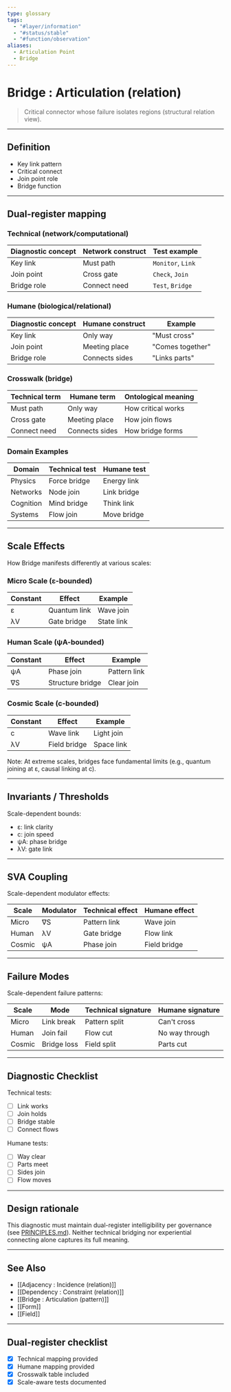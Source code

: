 ```yaml
---
type: glossary
tags:
  - "#layer/information"
  - "#status/stable"
  - "#function/observation"
aliases:
  - Articulation Point
  - Bridge
---
```


# Bridge : Articulation (relation)

> Critical connector whose failure isolates regions (structural relation view).

---

## Definition

- Key link pattern
- Critical connect
- Join point role
- Bridge function

---

## Dual‑register mapping

### Technical (network/computational)

| Diagnostic concept | Network construct | Test example |
|-------------------|------------------|--------------|
| Key link | Must path | `Monitor`, `Link` |
| Join point | Cross gate | `Check`, `Join` |
| Bridge role | Connect need | `Test`, `Bridge` |

### Humane (biological/relational)

| Diagnostic concept | Humane construct | Example |
|-------------------|------------------|----------|
| Key link | Only way | "Must cross" |
| Join point | Meeting place | "Comes together" |
| Bridge role | Connects sides | "Links parts" |

### Crosswalk (bridge)

| Technical term | Humane term | Ontological meaning |
|---------------|-------------|-------------------|
| Must path | Only way | How critical works |
| Cross gate | Meeting place | How join flows |
| Connect need | Connects sides | How bridge forms |

### Domain Examples

| Domain | Technical test | Humane test |
|--------|---------------|-------------|
| Physics | Force bridge | Energy link |
| Networks | Node join | Link bridge |
| Cognition | Mind bridge | Think link |
| Systems | Flow join | Move bridge |

---

## Scale Effects

How Bridge manifests differently at various scales:

### Micro Scale (ε-bounded)

| Constant | Effect | Example |
|----------|--------|---------|
| ε | Quantum link | Wave join |
| λV | Gate bridge | State link |

### Human Scale (ψA-bounded)

| Constant | Effect | Example |
|----------|--------|---------|
| ψA | Phase join | Pattern link |
| ∇S | Structure bridge | Clear join |

### Cosmic Scale (c-bounded)

| Constant | Effect | Example |
|----------|--------|---------|
| c | Wave link | Light join |
| λV | Field bridge | Space link |

Note: At extreme scales, bridges face fundamental limits (e.g., quantum joining at ε, causal linking at c).

---

## Invariants / Thresholds

Scale-dependent bounds:
- ε: link clarity
- c: join speed
- ψA: phase bridge
- λV: gate link

---

## SVA Coupling

Scale-dependent modulator effects:

| Scale | Modulator | Technical effect | Humane effect |
|-------|-----------|-----------------|---------------|
| Micro | ∇S | Pattern link | Wave join |
| Human | λV | Gate bridge | Flow link |
| Cosmic | ψA | Phase join | Field bridge |

---

## Failure Modes

Scale-dependent failure patterns:

| Scale | Mode | Technical signature | Humane signature |
|-------|------|-------------------|------------------|
| Micro | Link break | Pattern split | Can't cross |
| Human | Join fail | Flow cut | No way through |
| Cosmic | Bridge loss | Field split | Parts cut |

---

## Diagnostic Checklist

Technical tests:
- [ ] Link works
- [ ] Join holds
- [ ] Bridge stable
- [ ] Connect flows

Humane tests:
- [ ] Way clear
- [ ] Parts meet
- [ ] Sides join
- [ ] Flow moves

---

## Design rationale

This diagnostic must maintain dual-register intelligibility per governance (see [PRINCIPLES.md](../../../../PRINCIPLES.md)). Neither technical bridging nor experiential connecting alone captures its full meaning.

---

## See Also

- [[Adjacency : Incidence (relation)]]
- [[Dependency : Constraint (relation)]]
- [[Bridge : Articulation (pattern)]]
- [[Form]]
- [[Field]]

---

## Dual‑register checklist

- [x] Technical mapping provided
- [x] Humane mapping provided
- [x] Crosswalk table included
- [x] Scale-aware tests documented